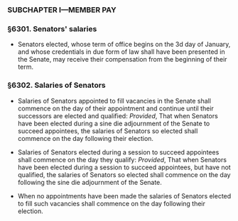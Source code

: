 ### SUBCHAPTER I—MEMBER PAY

### §6301. Senators' salaries
* Senators elected, whose term of office begins on the 3d day of January, and whose credentials in due form of law shall have been presented in the Senate, may receive their compensation from the beginning of their term.

### §6302. Salaries of Senators
* Salaries of Senators appointed to fill vacancies in the Senate shall commence on the day of their appointment and continue until their successors are elected and qualified: _Provided_, That when Senators have been elected during a sine die adjournment of the Senate to succeed appointees, the salaries of Senators so elected shall commence on the day following their election.

* Salaries of Senators elected during a session to succeed appointees shall commence on the day they qualify: _Provided_, That when Senators have been elected during a session to succeed appointees, but have not qualified, the salaries of Senators so elected shall commence on the day following the sine die adjournment of the Senate.

* When no appointments have been made the salaries of Senators elected to fill such vacancies shall commence on the day following their election.
